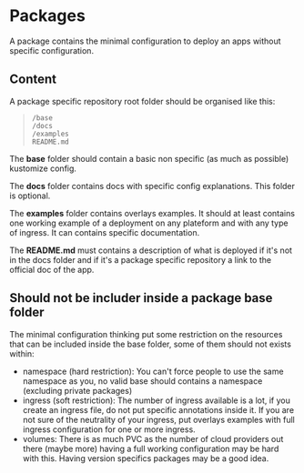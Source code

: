# Packages

A package contains the minimal configuration to deploy an apps without specific configuration.

## Content

A package specific repository root folder should be organised like this:

> ```
> /base
> /docs
> /examples
> README.md
> ```

The **base** folder should contain a basic non specific (as much as possible) kustomize config.

The **docs** folder contains docs with specific config explanations. This folder is optional.

The **examples** folder contains overlays examples. It should at least contains one working example of a deployment on any plateform and with any type of ingress. It can contains specific documentation.

The **README.md** must contains a description of what is deployed if it's not in the docs folder and if it's a package specific repository a link to the official doc of the app.

## Should not be includer inside a package base folder

The minimal configuration thinking put some restriction on the resources that can be included inside the base folder, some of them should not exists within:

* namespace (hard restriction): You can't force people to use the same namespace as you, no valid base should contains a namespace (excluding private packages)
* ingress (soft restriction): The number of ingress available is a lot, if you create an ingress file, do not put specific annotations inside it. If you are not sure of the neutrality of your ingress, put overlays examples with full ingress configuration for one or more ingress.
* volumes: There is as much PVC as the number of cloud providers out there (maybe more) having a full working configuration may be hard with this. Having version specifics packages may be a good idea.